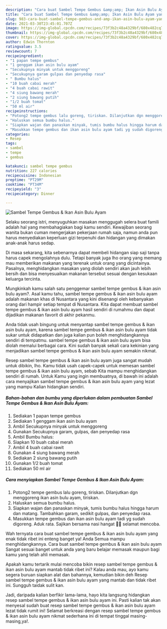 ```yaml
---
description: "Cara buat Sambel Tempe Gembus &amp;amp; Ikan Asin Bulu Ayam yang lezat dan Mudah Dibuat"
title: "Cara buat Sambel Tempe Gembus &amp;amp; Ikan Asin Bulu Ayam yang lezat dan Mudah Dibuat"
slug: 983-cara-buat-sambel-tempe-gembus-and-amp-ikan-asin-bulu-ayam-yang-lezat-dan-mudah-dibuat
date: 2021-03-30T23:45:01.707Z
image: https://img-global.cpcdn.com/recipes/73f3b2c48a4329bf/680x482cq70/sambel-tempe-gembus-ikan-asin-bulu-ayam-foto-resep-utama.jpg
thumbnail: https://img-global.cpcdn.com/recipes/73f3b2c48a4329bf/680x482cq70/sambel-tempe-gembus-ikan-asin-bulu-ayam-foto-resep-utama.jpg
cover: https://img-global.cpcdn.com/recipes/73f3b2c48a4329bf/680x482cq70/sambel-tempe-gembus-ikan-asin-bulu-ayam-foto-resep-utama.jpg
author: Edwin Thornton
ratingvalue: 3.5
reviewcount: 7
recipeingredient:
- "1 papan tempe gembus"
- "1 genggam ikan asin bulu ayam"
- "Secukupnya minyak untuk menggoreng"
- "Secukupnya garam gulpas dan penyedap rasa"
- " Bumbu halus"
- "10 buah cabai merah"
- "4 buah cabai rawit"
- "4 siung bawang merah"
- "2 siung bawang putih"
- "1/2 buah tomat"
- "50 ml air"
recipeinstructions:
- "Potong2 tempe gembus lalu goreng, tiriskan. Dilanjutkan dgn menggoreng ikan asin bulu ayam, tiriskan."
- "Haluskan semua bumbu halus."
- "Siapkan wajan dan panaskan minyak, tumis bumbu halus hingga harum dan matang. Tambahkan garam, sedikit gulpas, dan penyedap rasa."
- "Masukkan tempe gembus dan ikan asin bulu ayam tadi yg sudah digoreng. Aduk rata. Sajikan bersama nasi hangat 🥰😍 selamat mencoba."
categories:
- Resep
tags:
- sambel
- tempe
- gembus

katakunci: sambel tempe gembus 
nutrition: 227 calories
recipecuisine: Indonesian
preptime: "PT29M"
cooktime: "PT34M"
recipeyield: "3"
recipecategory: Dinner

---
```



![Sambel Tempe Gembus &amp; Ikan Asin Bulu Ayam](https://img-global.cpcdn.com/recipes/73f3b2c48a4329bf/680x482cq70/sambel-tempe-gembus-ikan-asin-bulu-ayam-foto-resep-utama.jpg)

Selaku seorang istri, menyuguhkan masakan menggugah selera buat famili adalah hal yang membahagiakan bagi kamu sendiri. Kewajiban seorang  wanita bukan cuman mengerjakan pekerjaan rumah saja, namun anda pun harus menyediakan keperluan gizi terpenuhi dan hidangan yang dimakan anak-anak harus sedap.

Di masa  sekarang, kita sebenarnya dapat membeli hidangan siap saji tanpa harus capek mengolahnya dulu. Tetapi banyak juga lho orang yang memang mau memberikan makanan yang terenak untuk orang yang dicintainya. Pasalnya, menghidangkan masakan yang diolah sendiri akan jauh lebih bersih dan bisa menyesuaikan makanan tersebut sesuai dengan kesukaan keluarga tercinta. 



Mungkinkah kamu salah satu penggemar sambel tempe gembus &amp; ikan asin bulu ayam?. Asal kamu tahu, sambel tempe gembus &amp; ikan asin bulu ayam adalah makanan khas di Nusantara yang kini disenangi oleh kebanyakan orang dari hampir setiap tempat di Nusantara. Kita dapat membuat sambel tempe gembus &amp; ikan asin bulu ayam hasil sendiri di rumahmu dan dapat dijadikan makanan favorit di akhir pekanmu.

Anda tidak usah bingung untuk menyantap sambel tempe gembus &amp; ikan asin bulu ayam, karena sambel tempe gembus &amp; ikan asin bulu ayam tidak sukar untuk didapatkan dan juga kalian pun boleh menghidangkannya sendiri di tempatmu. sambel tempe gembus &amp; ikan asin bulu ayam bisa diolah memalui berbagai cara. Kini sudah banyak sekali cara kekinian yang menjadikan sambel tempe gembus &amp; ikan asin bulu ayam semakin nikmat.

Resep sambel tempe gembus &amp; ikan asin bulu ayam juga sangat mudah untuk dibikin, lho. Kamu tidak usah capek-capek untuk memesan sambel tempe gembus &amp; ikan asin bulu ayam, sebab Kita mampu menghidangkan sendiri di rumah. Untuk Kamu yang ingin membuatnya, di bawah ini adalah cara menyajikan sambel tempe gembus &amp; ikan asin bulu ayam yang lezat yang mampu Kalian hidangkan sendiri.

<!--inarticleads1-->

##### Bahan-bahan dan bumbu yang diperlukan dalam pembuatan Sambel Tempe Gembus &amp; Ikan Asin Bulu Ayam:

1. Sediakan 1 papan tempe gembus
1. Sediakan 1 genggam ikan asin bulu ayam
1. Ambil Secukupnya minyak untuk menggoreng
1. Gunakan Secukupnya garam, gulpas, dan penyedap rasa
1. Ambil  Bumbu halus:
1. Siapkan 10 buah cabai merah
1. Ambil 4 buah cabai rawit
1. Gunakan 4 siung bawang merah
1. Sediakan 2 siung bawang putih
1. Gunakan 1/2 buah tomat
1. Sediakan 50 ml air




<!--inarticleads2-->

##### Cara menyiapkan Sambel Tempe Gembus &amp; Ikan Asin Bulu Ayam:

1. Potong2 tempe gembus lalu goreng, tiriskan. Dilanjutkan dgn menggoreng ikan asin bulu ayam, tiriskan.
1. Haluskan semua bumbu halus.
1. Siapkan wajan dan panaskan minyak, tumis bumbu halus hingga harum dan matang. Tambahkan garam, sedikit gulpas, dan penyedap rasa.
1. Masukkan tempe gembus dan ikan asin bulu ayam tadi yg sudah digoreng. Aduk rata. Sajikan bersama nasi hangat 🥰😍 selamat mencoba.




Wah ternyata cara buat sambel tempe gembus &amp; ikan asin bulu ayam yang enak tidak ribet ini enteng banget ya! Anda Semua mampu menghidangkannya. Cara buat sambel tempe gembus &amp; ikan asin bulu ayam Sangat sesuai banget untuk anda yang baru belajar memasak maupun bagi kamu yang telah ahli memasak.

Apakah kamu tertarik mulai mencoba bikin resep sambel tempe gembus &amp; ikan asin bulu ayam mantab tidak ribet ini? Kalau anda mau, ayo kamu segera buruan siapkan alat dan bahannya, kemudian bikin deh Resep sambel tempe gembus &amp; ikan asin bulu ayam yang mantab dan tidak ribet ini. Sungguh taidak sulit kan. 

Jadi, daripada kalian berfikir lama-lama, hayo kita langsung hidangkan resep sambel tempe gembus &amp; ikan asin bulu ayam ini. Pasti kalian tak akan menyesal sudah buat resep sambel tempe gembus &amp; ikan asin bulu ayam lezat tidak rumit ini! Selamat berkreasi dengan resep sambel tempe gembus &amp; ikan asin bulu ayam nikmat sederhana ini di tempat tinggal masing-masing,ya!.

